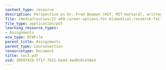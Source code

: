 ```yaml
---
content_type: resource
description: Perspective on Dr. Fred Bowman (HST, MIT-Harvard), written by Daon Ha.
file: /media/courses/22-a09-career-options-for-biomedical-research-fall-2006/3069741b5f1f7b316e4d4ad0c8ce58e4_lec3.pdf
file_type: application/pdf
learning_resource_types:
- Assignments
ocw_type: OCWFile
parent_title: Assignments
parent_type: CourseSection
resourcetype: Document
title: lec3.pdf
uid: 3069741b-5f1f-7b31-6e4d-4ad0c8ce58e4
---
```

